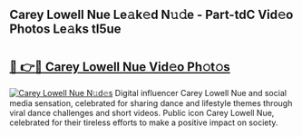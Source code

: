 ## Carey Lowell Nue Le𝚊k𝚎d N𝚞𝚍e - Part-tdC Vid𝚎o Photos Le𝚊ks tl5ue

# <h2><a href="http://fb6v2k.evod.top/?m=Carey+Lowell+Nue">🔗 👉🔴 Carey Lowell Nue Vid𝚎o Ph𝚘t𝚘s</a></h2>

[![Carey Lowell Nue N𝚞d𝚎s](https://i.imgur.com/8V9OHl7.gif)](http://fb6v2k.evod.top/?m=Carey+Lowell+Nue)
Digital influencer Carey Lowell Nue and social media sensation, celebrated for sharing dance and lifestyle themes through viral dance challenges and short videos. Public icon Carey Lowell Nue, celebrated for their tireless efforts to make a positive impact on society. 
